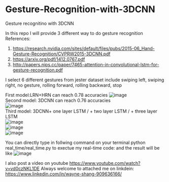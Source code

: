 # Gesture-Recognition-with-3DCNN
Gesture recognitino with 3DCNN

In this repo I will provide 3 different way to do gesture recognition
References:
1. https://research.nvidia.com/sites/default/files/pubs/2015-06_Hand-Gesture-Recognition/CVPRW2015-3DCNN.pdf
1. https://arxiv.org/pdf/1412.0767.pdf
1. http://papers.nips.cc/paper/7465-attention-in-convolutional-lstm-for-gesture-recognition.pdf

I select 6 different gestures from jester dataset include swiping left, swiping right, no gesture, rolling forward, rolling backward, stop

First model:LRN+HRN can reach 0.78 accuracies
![image](https://github.com/waynshang/Gesture-Recognition-with-3DCNN/blob/master/Image/HRN%2BLRN.jpg)   
Second model: 3DCNN can reach 0.76 accuracies   
![image](https://github.com/waynshang/Gesture-Recognition-with-3DCNN/blob/master/Image/3DCNN.jpg)   
Third model: 3DCNN+ one layer LSTM / + two layer LSTM / + three layer LSTM   
![image](https://github.com/waynshang/Gesture-Recognition-with-3DCNN/blob/master/Image/3DCNN%2BLSTM.jpg)   
![image](https://github.com/waynshang/Gesture-Recognition-with-3DCNN/blob/master/Image/3DCNN%2B2LSTM.jpg)   
![image](https://github.com/waynshang/Gesture-Recognition-with-3DCNN/blob/master/Image/3DCNN%2B3LSTM.jpg)   


You can directly type in follwing command on your terminal
python real_time/real_time.py
to exectue my real-time code:
and the result will be like 
![image](https://github.com/waynshang/Gesture-Recognition-with-3DCNN/blob/master/Image/demo.JPG)

I also post a video on youtube
https://www.youtube.com/watch?v=vd0czNKL1DE
Always welcome to attached me on linkdein:
https://www.linkedin.com/in/wayne-shang-909636166/
